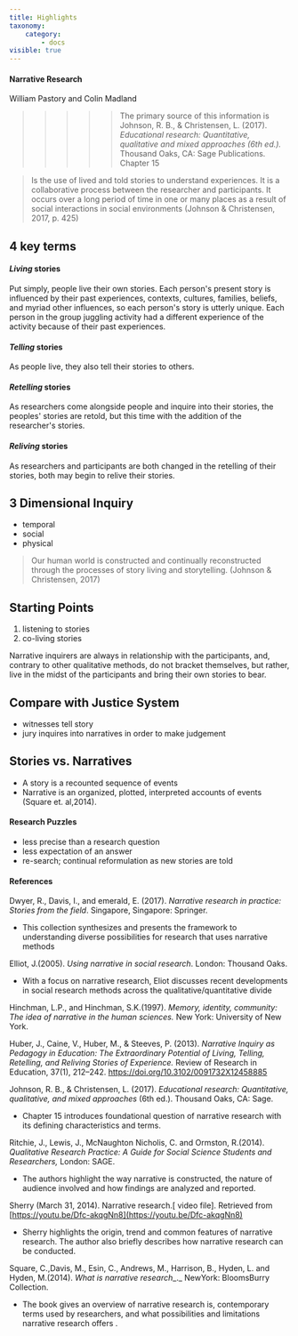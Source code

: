 ```yaml
---
title: Highlights
taxonomy:
    category:
        - docs
visible: true
---
```

#### Narrative Research
William Pastory and Colin Madland


>>>>> The primary source of this information is
>>>>> Johnson, R. B., & Christensen, L. (2017). *Educational research: Quantitative, qualitative and mixed approaches (6th ed.).* Thousand Oaks, CA: Sage Publications. Chapter 15

> Is the use of lived and told stories to understand experiences. It is a collaborative process between the researcher and participants. It occurs over a long period of time in one or many places as a result of social interactions in social environments (Johnson & Christensen, 2017, p. 425)

## 4 key terms

#### *Living* stories
Put simply, people live their own stories. Each person's present story is influenced by their past experiences, contexts, cultures, families, beliefs, and myriad other influences, so each person's story is utterly unique. Each person in the group juggling activity had a different experience of the activity because of their past experiences.

#### *Telling* stories
As people live, they also tell their stories to others.

#### *Retelling* stories
As researchers come alongside people and inquire into their stories, the peoples' stories are retold, but this time with the addition of the researcher's stories.

#### *Reliving* stories
As researchers and participants are both changed in the retelling of their stories, both may begin to relive their stories.

## 3 Dimensional Inquiry

- temporal
- social
- physical

> Our human world is constructed and continually reconstructed through the processes of story living and storytelling. (Johnson & Christensen, 2017)

## Starting Points
1. listening to stories
2. co-living stories

Narrative inquirers are always in relationship with the participants, and, contrary to other qualitative methods, do not bracket themselves, but rather, live in the midst of the participants and bring their own stories to bear.

## Compare with Justice System

- witnesses tell story
- jury inquires into narratives in order to make judgement

## Stories vs. Narratives
- A story is a recounted sequence of events
- Narrative is an organized, plotted, interpreted accounts of events (Square et. al,2014).

#### Research Puzzles

- less precise than a research question
- less expectation of an answer
- re-search; continual reformulation as new stories are told

#### References

Dwyer, R., Davis, I., and emerald, E. (2017). _Narrative research in practice: Stories from the field_. Singapore, Singapore: Springer.

- This collection synthesizes and presents the framework to understanding diverse possibilities for research that uses narrative methods

Elliot, J.(2005). _Using narrative in social research_. London: Thousand Oaks.

- With a focus on narrative research, Eliot discusses recent developments in social research methods across the qualitative/quantitative divide

Hinchman, L.P., and Hinchman, S.K.(1997). _Memory, identity, community: The idea of narrative in the human sciences._ New York: University of New York.

Huber, J., Caine, V., Huber, M., & Steeves, P. (2013). *Narrative Inquiry as Pedagogy in Education: The Extraordinary Potential of Living, Telling, Retelling, and Reliving Stories of Experience.* Review of Research in Education, 37(1), 212–242. https://doi.org/10.3102/0091732X12458885


Johnson, R. B., & Christensen, L. (2017). _Educational research: Quantitative, qualitative, and mixed approaches_ (6th ed.). Thousand Oaks, CA: Sage.

- Chapter 15 introduces foundational question of narrative research with its defining characteristics and terms.

Ritchie, J., Lewis, J., McNaughton Nicholis, C. and Ormston, R.(2014). _Qualitative Research Practice: A Guide for Social Science Students and Researchers,_ London: SAGE.

- The authors highlight the way narrative is constructed, the nature of audience involved and how findings are analyzed and reported.

Sherry (March 31, 2014). Narrative research.[ video file]. Retrieved from [https://youtu.be/Dfc-akqgNn8](https://youtu.be/Dfc-akqgNn8)

- Sherry highlights the origin, trend and common features of narrative research. The author also briefly describes how narrative research can be conducted.

Square, C.,Davis, M., Esin, C., Andrews, M., Harrison, B., Hyden, L. and Hyden, M.(2014). _What is narrative research__._ NewYork: BloomsBurry Collection.

- The book gives an overview of narrative research is, contemporary terms used by researchers, and what possibilities and limitations narrative research offers .
